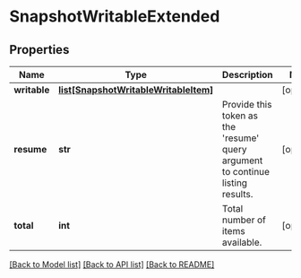 # SnapshotWritableExtended

## Properties
Name | Type | Description | Notes
------------ | ------------- | ------------- | -------------
**writable** | [**list[SnapshotWritableWritableItem]**](SnapshotWritableWritableItem.md) |  | [optional] 
**resume** | **str** | Provide this token as the &#39;resume&#39; query argument to continue listing results. | [optional] 
**total** | **int** | Total number of items available. | [optional] 

[[Back to Model list]](../README.md#documentation-for-models) [[Back to API list]](../README.md#documentation-for-api-endpoints) [[Back to README]](../README.md)


